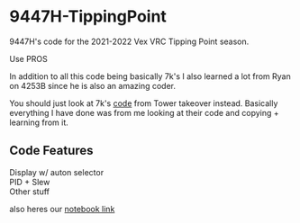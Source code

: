 # 9447H-TippingPoint
9447H's code for the 2021-2022 Vex VRC Tipping Point season.

Use PROS

In addition to all this code being basically 7k's I also learned a lot from Ryan on 4253B since he is also an amazing coder.

You should just look at 7k's [code](https://github.com/kharu6883/tower_takeover) from Tower takeover instead. Basically everything I have done was from me looking at their code and copying + learning from it.

## Code Features
Display w/ auton selector <br>
PID + Slew <br>
Other stuff

also heres our [notebook link](https://psaschool.github.io/stunning-telegram/intro.html) 


 
